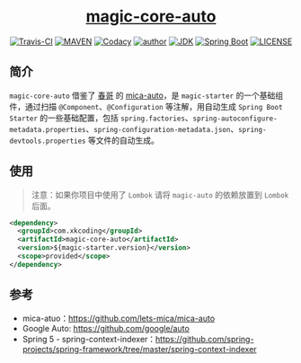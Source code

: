 <h1 align="center"><a href="https://github.com/xkcoding/magic-starter/magic-core-auto" target="_blank">magic-core-auto</a></h1>
<p align="center">
<a href="https://travis-ci.com/xkcoding/magic-starter" target="_blank"><img alt="Travis-CI" src="https://travis-ci.com/xkcoding/magic-starter.svg?branch=master"/></a>
  <a href="https://search.maven.org/artifact/com.xkcoding/magic-core-auto" target="_blank"><img alt="MAVEN" src="https://img.shields.io/maven-central/v/com.xkcoding/magic-core-auto.svg?color=brightgreen&label=Maven%20Central"></a>
  <a href="https://www.codacy.com/manual/xkcoding/magic-starter?utm_source=github.com&amp;utm_medium=referral&amp;utm_content=xkcoding/magic-starter&amp;utm_campaign=Badge_Grade" target="_blank"><img alt="Codacy" src="https://api.codacy.com/project/badge/Grade/6b998c3a533e451690b4164ab1acd164"/></a>
  <a href="https://xkcoding.com" target="_blank"><img alt="author" src="https://img.shields.io/badge/author-Yangkai.Shen-blue.svg"/></a>
  <a href="https://www.oracle.com/technetwork/java/javase/downloads/index.html" target="_blank"><img alt="JDK" src="https://img.shields.io/badge/JDK-1.8.0_162-orange.svg"/></a>
  <a href="https://docs.spring.io/spring-boot/docs/2.1.8.RELEASE/reference/html/" target="_blank"><img alt="Spring Boot" src="https://img.shields.io/badge/Spring Boot-2.1.8.RELEASE-brightgreen.svg"/></a>
  <a href="https://github.com/xkcoding/magic-starter/blob/master/LICENSE" target="_blank"><img alt="LICENSE" src="https://img.shields.io/github/license/xkcoding/magic-starter.svg"/></a>
</p>

## 简介

`magic-core-auto` 借鉴了 [春哥](https://github.com/ChunMengLu) 的 [mica-auto](https://github.com/lets-mica/mica-auto)，是 `magic-starter` 的一个基础组件，通过扫描 `@Component`、`@Configuration` 等注解，用自动生成 `Spring Boot Starter` 的一些基础配置，包括 `spring.factories`、`spring-autoconfigure-metadata.properties`、`spring-configuration-metadata.json`、`spring-devtools.properties` 等文件的自动生成。

## 使用

> 注意：如果你项目中使用了 `Lombok` 请将 `magic-auto` 的依赖放置到 `Lombok` 后面。

```xml
<dependency>
  <groupId>com.xkcoding</groupId>
  <artifactId>magic-core-auto</artifactId>
  <version>${magic-starter.version}</version>
  <scope>provided</scope>
</dependency>
```

## 参考

- mica-atuo：https://github.com/lets-mica/mica-auto
- Google Auto: https://github.com/google/auto
- Spring 5 - spring-context-indexer：https://github.com/spring-projects/spring-framework/tree/master/spring-context-indexer

